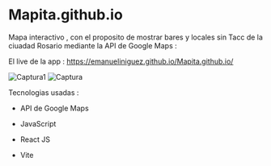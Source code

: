 # Mapita.github.io
Mapa interactivo , con el proposito de mostrar bares y locales sin Tacc de la ciuadad Rosario mediante la API de Google Maps : 

El live de la app : https://emanueliniguez.github.io/Mapita.github.io/ 

![Captura1](https://github.com/EmanuelIniguez/Mapita.github.io/assets/84642858/5120afd6-f9b5-4b0c-9a44-b761b208b705)
![Captura](https://github.com/EmanuelIniguez/Mapita.github.io/assets/84642858/3009c788-516d-4603-a89f-97cf44dc48df)

Tecnologias usadas : 
- API de Google Maps

- JavaScript

- React JS

- Vite





